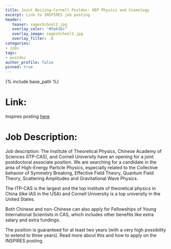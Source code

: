 ```yaml
---
title: Joint Beijing-Cornell Postdoc: HEP Physics and Cosmology 
excerpt: Link to INSPIRES job posting
header:
   teaser: sagexSchool2.jpg 
   overlay_color: "#5e616c"
   overlay_image: sagexSchool2.jpg
   overlay_filter: .6
categories:
- jobs
tags:
- postdoc
author_profile: false
pinned: true
---
```

{% include base_path %}

# Link:
Inspires posting [here](https://inspirehep.net/jobs/1839611)


# Job Description:
Job description:
The Institute of Theoretical Physics, Chinese Academy of Sciences (ITP-CAS), and Cornell University have an opening for a joint postdoctoral associate position. We are searching for a candidate in the area of High-Energy Particle Physics, especially related to the Collective behavior of Symmetry Breaking, Effective Field Theory, Quantum Field Theory, Scattering Amplitudes and Gravitational Wave Physics.

The ITP-CAS is the largest and the top institute of theoretical physics in China (like IAS in the USA) and Cornell University is a top university in the United States.

Both Chinese and non-Chinese can also apply for Fellowships of Young International Scientists in CAS, which includes other benefits like extra salary and extra fundings.

The position is guaranteed for at least two years (with a very high possibility to extend to three years). Read more about this and how to apply on the INSPIRES posting. 

